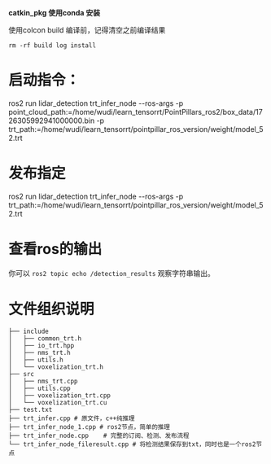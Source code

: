 **catkin_pkg
使用conda 安装**

使用colcon build 编译前，记得清空之前编译结果

```
rm -rf build log install
```

# 启动指令：

 ros2 run lidar_detection trt_infer_node   --ros-args   -p point_cloud_path:=/home/wudi/learn_tensorrt/PointPillars_ros2/box_data/1726305992941000000.bin   -p  trt_path:=/home/wudi/learn_tensorrt/pointpillar_ros_version/weight/model_52.trt

# 发布指定

ros2 run lidar_detection trt_infer_node --ros-args -p trt_path:=/home/wudi/learn_tensorrt/pointpillar_ros_version/weight/model_52.trt

# 查看ros的输出

你可以 `ros2 topic echo /detection_results` 观察字符串输出。

# 文件组织说明

```
├── include
│   ├── common_trt.h
│   ├── io_trt.hpp
│   ├── nms_trt.h
│   ├── utils.h
│   └── voxelization_trt.h
├── src
│   ├── nms_trt.cpp
│   ├── utils.cpp
│   ├── voxelization_trt.cpp
│   └── voxelization_trt.cu
├── test.txt
├── trt_infer.cpp # 原文件，c++纯推理
├── trt_infer_node_1.cpp # ros2节点，简单的推理
├── trt_infer_node.cpp    # 完整的订阅、检测、发布流程
└── trt_infer_node_fileresult.cpp # 将检测结果保存到txt，同时也是一个ros2节点
```
